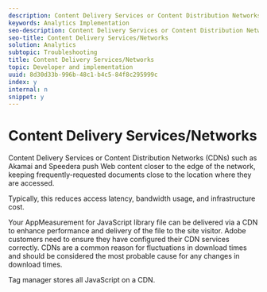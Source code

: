 ```yaml
---
description: Content Delivery Services or Content Distribution Networks (CDNs) such as Akamai and Speedera push Web content closer to the edge of the network, keeping frequently-requested documents close to the location where they are accessed.
keywords: Analytics Implementation
seo-description: Content Delivery Services or Content Distribution Networks (CDNs) such as Akamai and Speedera push Web content closer to the edge of the network, keeping frequently-requested documents close to the location where they are accessed.
seo-title: Content Delivery Services/Networks
solution: Analytics
subtopic: Troubleshooting
title: Content Delivery Services/Networks
topic: Developer and implementation
uuid: 8d30d33b-996b-48c1-b4c5-84f8c295999c
index: y
internal: n
snippet: y
---
```


# Content Delivery Services/Networks

Content Delivery Services or Content Distribution Networks (CDNs) such as Akamai and Speedera push Web content closer to the edge of the network, keeping frequently-requested documents close to the location where they are accessed.

Typically, this reduces access latency, bandwidth usage, and infrastructure cost.

Your AppMeasurement for JavaScript library file can be delivered via a CDN to enhance performance and delivery of the file to the site visitor. Adobe customers need to ensure they have configured their CDN services correctly. CDNs are a common reason for fluctuations in download times and should be considered the most probable cause for any changes in download times.

Tag manager stores all JavaScript on a CDN.
